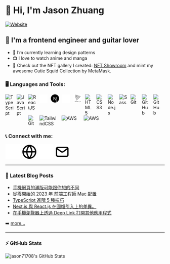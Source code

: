 # 👋 Hi, I'm Jason Zhuang

[![Website](https://img.shields.io/website?label=blog.jasonzhuang.com&style=for-the-badge&url=https%3A%2F%2Fblog.jasonzhuang.com)](https://blog.jasonzhuang.com)

## 🎸 I'm a frontend engineer and guitar lover

- 🌱 I’m currently learning design patterns
- 📺 I love to watch anime and manga
- 🌄 Check out the NFT gallery I created: [NFT Showroom](https://d3idtkbaj4rnb4.cloudfront.net) and mint my awesome Cutie Squid Collection by MetaMask.

### 🖥️ Languages and Tools:

<img align="left" alt="TypeScript" width="26px" src="https://cdn-icons-png.flaticon.com/512/5968/5968381.png" style="padding-right:10px;" />

<img align="left" alt="JavaScript" width="26px" src="https://cdn.jsdelivr.net/gh/devicons/devicon/icons/javascript/javascript-original.svg" style="padding-right:10px;" />

<img align="left" alt="ReactJS" width="26px" src="https://cdn.jsdelivr.net/gh/devicons/devicon/icons/react/react-original.svg" style="padding-right:10px;" />

[<img align="left" alt="NextJS" width="26px" src="./img/nextjs-light.svg" style="padding-right:10px;" />](https://nextjs.org#gh-dark-mode-only)
[<img align="left" alt="NextJS" width="26px" src="./img/nextjs-dark.svg" style="padding-right:10px;" />](https://nextjs.org#gh-light-mode-only)

[<img align="left" alt="ThreeJS" width="26px" src="./img/tailwindcss-light.svg" style="padding-right:10px;" />](https://tailwindcss.com/#gh-dark-mode-only)
[<img align="left" alt="ThreeJS" width="26px" src="./img/tailwindcss-dark.svg" style="padding-right:10px;" />](https://tailwindcss.com/#gh-light-mode-only)

<!-- <img align="left" alt="HTML5" width="26px" src="" style="padding-right:10px;" />
<img align="left" alt="HTML5" width="26px" src="" style="padding-right:10px;" /> -->

<img align="left" alt="HTML5" width="26px" src="https://cdn.jsdelivr.net/gh/devicons/devicon/icons/html5/html5-original.svg" style="padding-right:10px;" />

<img align="left" alt="CSS3" width="26px" src="https://cdn.jsdelivr.net/gh/devicons/devicon/icons/css3/css3-original.svg" style="padding-right:10px;" />

<img align="left" alt="Node.js" width="26px" src="https://cdn.jsdelivr.net/gh/devicons/devicon/icons/nodejs/nodejs-original.svg" style="padding-right:10px;" />

<img align="left" alt="Sass" width="26px" src="https://cdn.jsdelivr.net/gh/devicons/devicon/icons/sass/sass-original.svg" style="padding-right:10px;" />

<img align="left" alt="Git" width="26px" src="https://cdn.jsdelivr.net/gh/devicons/devicon/icons/git/git-original.svg" style="padding-right:10px;" />

[<img align="left" alt="GitHub" width="26px" src="https://user-images.githubusercontent.com/3369400/139447912-e0f43f33-6d9f-45f8-be46-2df5bbc91289.png" style="padding-right:10px;" />](https://github.com/jason71708#gh-dark-mode-only)
[<img align="left" alt="GitHub" width="26px" src="https://user-images.githubusercontent.com/3369400/139448065-39a229ba-4b06-434b-bc67-616e2ed80c8f.png" style="padding-right:10px;" />](https://github.com/jason71708#gh-light-mode-only)

<img align="left" alt="Git" width="26px" src="https://cdn.jsdelivr.net/gh/devicons/devicon/icons/docker/docker-plain-wordmark.svg" style="padding-right:10px;" />

<br />
<br />

<img align="left" alt="TailwindCSS" width="60px" src="https://cdn.jsdelivr.net/gh/devicons/devicon/icons/tailwindcss/tailwindcss-original-wordmark.svg" style="padding-right:10px;" />

[<img align="left" alt="AWS" width="60px" src="https://cdn.jsdelivr.net/gh/devicons/devicon/icons/amazonwebservices/amazonwebservices-plain-wordmark.svg" style="padding-right:10px;" />](#gh-dark-mode-only)
[<img align="left" alt="AWS" width="60px" src="https://cdn.jsdelivr.net/gh/devicons/devicon/icons/amazonwebservices/amazonwebservices-original-wordmark.svg" style="padding-right:10px;" />](#gh-light-mode-only)

<br />
<br />
<br />

### 📞 Connect with me:

[![website](./img/globe-light.svg)](https://blog.jasonzhuang.com#gh-dark-mode-only)
[![website](./img/globe-dark.svg)](https://blog.jasonzhuang.com#gh-light-mode-only)
[![email](./img/email-light.svg)](mailto:jason71708@gmail.com#gh-dark-mode-only)
[![email](./img/email-dark.svg)](mailto:jason71708@gmail.com#gh-light-mode-only)

---

### 📕 Latest Blog Posts

<!-- BLOG-POST-LIST:START -->
- [手機網頁的滿版可能跟你想的不同](https://blog.jasonzhuang.com/blog/2023/02/19/mobile-viewport-height-unit)
- [從零開始的 2023 年 前端工程師 Mac 配置](https://blog.jasonzhuang.com/blog/2023/01/20/mac-setup-for-frontend-developer)
- [TypeScript 進階 5 種技巧](https://blog.jasonzhuang.com/blog/2022/05/19/typescript-advance-5tips)
- [Next.js 與 React.js 在圖檔引入上的差異。](https://blog.jasonzhuang.com/blog/2022/04/27/nextjs-react-import-svg)
- [在手機瀏覽器上透過 Deep Link 打開其他應用程式](https://blog.jasonzhuang.com/blog/2022/03/06/open-app-from-browser-in-mobile)
<!-- BLOG-POST-LIST:END -->

➡️ [more...](https://blog.jasonzhuang.com)

---

### ⚡ GitHub Stats

<img align="left" alt="jason71708's GitHub Stats" src="https://github-readme-stats.vercel.app/api?username=jason71708&show_icons=true&hide_border=false&title_color=ff652f&icon_color=FFE400&bg_color=09131B&text_color=ffffff&border_color=0c1a25" />

[website]: https://blog.jasonzhuang.com
[email]: mailto:jason71708@gmail.com